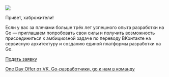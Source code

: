 <!--2025-04-30 13:58:14-->
<div class="yb">
  <div class="rss habr"><img src="https://habrastorage.org/getpro/habr/upload_files/86c/42b/c6d/86c42bc6d3b1d76ba97e5847b2b553db.png" /><p>Привет, хаброжители! </p><p>Если у вас за плечами больше трёх лет успешного опыта разработки на Go — приглашаем попробовать свои силы и получить возможность присоединиться к амбициозной задаче по переводу ВКонтакте на сервисную архитектуру и созданию единой платформы разработки на Go. </p> <a href="https://habr.com/ru/articles/905998/#habracut">Подать заявку</a> <p class="titl"><a href="https://habr.com/ru/companies/vk/news/905998/?utm_source=habrahabr&utm_medium=rss&utm_campaign=905998">One Day Offer от VK. Go-разработчики, go к нам в команду</a></p></div>
</div>
